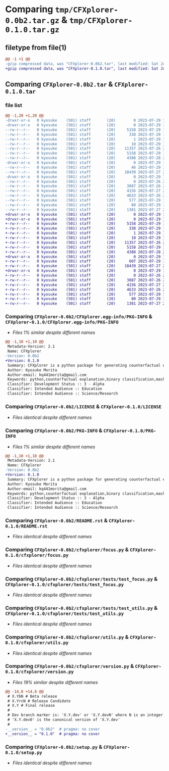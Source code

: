 # Comparing `tmp/CFXplorer-0.0b2.tar.gz` & `tmp/CFXplorer-0.1.0.tar.gz`

## filetype from file(1)

```diff
@@ -1 +1 @@
-gzip compressed data, was "CFXplorer-0.0b2.tar", last modified: Sat Jul 29 16:02:47 2023, max compression
+gzip compressed data, was "CFXplorer-0.1.0.tar", last modified: Sat Jul 29 17:09:00 2023, max compression
```

## Comparing `CFXplorer-0.0b2.tar` & `CFXplorer-0.1.0.tar`

### file list

```diff
@@ -1,20 +1,20 @@
-drwxr-xr-x   0 kyosuke    (501) staff       (20)        0 2023-07-29 16:02:47.986942 CFXplorer-0.0b2/
-drwxr-xr-x   0 kyosuke    (501) staff       (20)        0 2023-07-29 16:02:47.980782 CFXplorer-0.0b2/CFXplorer.egg-info/
--rw-r--r--   0 kyosuke    (501) staff       (20)     5158 2023-07-29 16:02:47.000000 CFXplorer-0.0b2/CFXplorer.egg-info/PKG-INFO
--rw-r--r--   0 kyosuke    (501) staff       (20)      338 2023-07-29 16:02:47.000000 CFXplorer-0.0b2/CFXplorer.egg-info/SOURCES.txt
--rw-r--r--   0 kyosuke    (501) staff       (20)        1 2023-07-29 16:02:47.000000 CFXplorer-0.0b2/CFXplorer.egg-info/dependency_links.txt
--rw-r--r--   0 kyosuke    (501) staff       (20)       10 2023-07-29 16:02:47.000000 CFXplorer-0.0b2/CFXplorer.egg-info/top_level.txt
--rw-r--r--   0 kyosuke    (501) staff       (20)    11357 2023-07-26 21:33:17.000000 CFXplorer-0.0b2/LICENSE
--rw-r--r--   0 kyosuke    (501) staff       (20)     5158 2023-07-29 16:02:47.987142 CFXplorer-0.0b2/PKG-INFO
--rw-r--r--   0 kyosuke    (501) staff       (20)     4388 2023-07-28 20:06:02.000000 CFXplorer-0.0b2/README.rst
-drwxr-xr-x   0 kyosuke    (501) staff       (20)        0 2023-07-29 16:02:47.984493 CFXplorer-0.0b2/cfxplorer/
--rw-r--r--   0 kyosuke    (501) staff       (20)       46 2023-07-29 15:55:11.000000 CFXplorer-0.0b2/cfxplorer/__init__.py
--rw-r--r--   0 kyosuke    (501) staff       (20)    18439 2023-07-27 22:09:50.000000 CFXplorer-0.0b2/cfxplorer/focus.py
-drwxr-xr-x   0 kyosuke    (501) staff       (20)        0 2023-07-29 16:02:47.986206 CFXplorer-0.0b2/cfxplorer/tests/
--rw-r--r--   0 kyosuke    (501) staff       (20)        0 2023-07-26 21:33:17.000000 CFXplorer-0.0b2/cfxplorer/tests/__init__.py
--rw-r--r--   0 kyosuke    (501) staff       (20)     3887 2023-07-26 21:33:17.000000 CFXplorer-0.0b2/cfxplorer/tests/test_focus.py
--rw-r--r--   0 kyosuke    (501) staff       (20)     4156 2023-07-27 22:10:18.000000 CFXplorer-0.0b2/cfxplorer/tests/test_utils.py
--rw-r--r--   0 kyosuke    (501) staff       (20)     4633 2023-07-26 21:33:17.000000 CFXplorer-0.0b2/cfxplorer/utils.py
--rw-r--r--   0 kyosuke    (501) staff       (20)      577 2023-07-29 15:57:33.000000 CFXplorer-0.0b2/cfxplorer/version.py
--rw-r--r--   0 kyosuke    (501) staff       (20)       80 2023-07-29 16:02:47.987933 CFXplorer-0.0b2/setup.cfg
--rw-r--r--   0 kyosuke    (501) staff       (20)     1381 2023-07-27 22:09:50.000000 CFXplorer-0.0b2/setup.py
+drwxr-xr-x   0 kyosuke    (501) staff       (20)        0 2023-07-29 17:09:00.167898 CFXplorer-0.1.0/
+drwxr-xr-x   0 kyosuke    (501) staff       (20)        0 2023-07-29 17:09:00.162556 CFXplorer-0.1.0/CFXplorer.egg-info/
+-rw-r--r--   0 kyosuke    (501) staff       (20)     5158 2023-07-29 17:09:00.000000 CFXplorer-0.1.0/CFXplorer.egg-info/PKG-INFO
+-rw-r--r--   0 kyosuke    (501) staff       (20)      338 2023-07-29 17:09:00.000000 CFXplorer-0.1.0/CFXplorer.egg-info/SOURCES.txt
+-rw-r--r--   0 kyosuke    (501) staff       (20)        1 2023-07-29 17:09:00.000000 CFXplorer-0.1.0/CFXplorer.egg-info/dependency_links.txt
+-rw-r--r--   0 kyosuke    (501) staff       (20)       10 2023-07-29 17:09:00.000000 CFXplorer-0.1.0/CFXplorer.egg-info/top_level.txt
+-rw-r--r--   0 kyosuke    (501) staff       (20)    11357 2023-07-26 21:33:17.000000 CFXplorer-0.1.0/LICENSE
+-rw-r--r--   0 kyosuke    (501) staff       (20)     5158 2023-07-29 17:09:00.168069 CFXplorer-0.1.0/PKG-INFO
+-rw-r--r--   0 kyosuke    (501) staff       (20)     4388 2023-07-28 20:06:02.000000 CFXplorer-0.1.0/README.rst
+drwxr-xr-x   0 kyosuke    (501) staff       (20)        0 2023-07-29 17:09:00.165891 CFXplorer-0.1.0/cfxplorer/
+-rw-r--r--   0 kyosuke    (501) staff       (20)      607 2023-07-29 17:04:22.000000 CFXplorer-0.1.0/cfxplorer/__init__.py
+-rw-r--r--   0 kyosuke    (501) staff       (20)    18439 2023-07-27 22:09:50.000000 CFXplorer-0.1.0/cfxplorer/focus.py
+drwxr-xr-x   0 kyosuke    (501) staff       (20)        0 2023-07-29 17:09:00.167223 CFXplorer-0.1.0/cfxplorer/tests/
+-rw-r--r--   0 kyosuke    (501) staff       (20)        0 2023-07-26 21:33:17.000000 CFXplorer-0.1.0/cfxplorer/tests/__init__.py
+-rw-r--r--   0 kyosuke    (501) staff       (20)     3887 2023-07-26 21:33:17.000000 CFXplorer-0.1.0/cfxplorer/tests/test_focus.py
+-rw-r--r--   0 kyosuke    (501) staff       (20)     4156 2023-07-27 22:10:18.000000 CFXplorer-0.1.0/cfxplorer/tests/test_utils.py
+-rw-r--r--   0 kyosuke    (501) staff       (20)     4633 2023-07-26 21:33:17.000000 CFXplorer-0.1.0/cfxplorer/utils.py
+-rw-r--r--   0 kyosuke    (501) staff       (20)      577 2023-07-29 17:08:55.000000 CFXplorer-0.1.0/cfxplorer/version.py
+-rw-r--r--   0 kyosuke    (501) staff       (20)       80 2023-07-29 17:09:00.168602 CFXplorer-0.1.0/setup.cfg
+-rw-r--r--   0 kyosuke    (501) staff       (20)     1381 2023-07-27 22:09:50.000000 CFXplorer-0.1.0/setup.py
```

### Comparing `CFXplorer-0.0b2/CFXplorer.egg-info/PKG-INFO` & `CFXplorer-0.1.0/CFXplorer.egg-info/PKG-INFO`

 * *Files 1% similar despite different names*

```diff
@@ -1,10 +1,10 @@
 Metadata-Version: 2.1
 Name: CFXplorer
-Version: 0.0b2
+Version: 0.1.0
 Summary: CFXplorer is a python package for generating counterfactual explanations for given model and feature set
 Author: Kyosuke Morita
 Author-email: kq441morita@gmail.com
 Keywords: python,counterfactual explanation,binary classification,machine learning
 Classifier: Development Status :: 3 - Alpha
 Classifier: Intended Audience :: Education
 Classifier: Intended Audience :: Science/Research
```

### Comparing `CFXplorer-0.0b2/LICENSE` & `CFXplorer-0.1.0/LICENSE`

 * *Files identical despite different names*

### Comparing `CFXplorer-0.0b2/PKG-INFO` & `CFXplorer-0.1.0/PKG-INFO`

 * *Files 1% similar despite different names*

```diff
@@ -1,10 +1,10 @@
 Metadata-Version: 2.1
 Name: CFXplorer
-Version: 0.0b2
+Version: 0.1.0
 Summary: CFXplorer is a python package for generating counterfactual explanations for given model and feature set
 Author: Kyosuke Morita
 Author-email: kq441morita@gmail.com
 Keywords: python,counterfactual explanation,binary classification,machine learning
 Classifier: Development Status :: 3 - Alpha
 Classifier: Intended Audience :: Education
 Classifier: Intended Audience :: Science/Research
```

### Comparing `CFXplorer-0.0b2/README.rst` & `CFXplorer-0.1.0/README.rst`

 * *Files identical despite different names*

### Comparing `CFXplorer-0.0b2/cfxplorer/focus.py` & `CFXplorer-0.1.0/cfxplorer/focus.py`

 * *Files identical despite different names*

### Comparing `CFXplorer-0.0b2/cfxplorer/tests/test_focus.py` & `CFXplorer-0.1.0/cfxplorer/tests/test_focus.py`

 * *Files identical despite different names*

### Comparing `CFXplorer-0.0b2/cfxplorer/tests/test_utils.py` & `CFXplorer-0.1.0/cfxplorer/tests/test_utils.py`

 * *Files identical despite different names*

### Comparing `CFXplorer-0.0b2/cfxplorer/utils.py` & `CFXplorer-0.1.0/cfxplorer/utils.py`

 * *Files identical despite different names*

### Comparing `CFXplorer-0.0b2/cfxplorer/version.py` & `CFXplorer-0.1.0/cfxplorer/version.py`

 * *Files 19% similar despite different names*

```diff
@@ -14,8 +14,8 @@
 # X.YbN # Beta release
 # X.YrcN # Release Candidate
 # X.Y # Final release
 #
 # Dev branch marker is: 'X.Y.dev' or 'X.Y.devN' where N is an integer.
 # 'X.Y.dev0' is the canonical version of 'X.Y.dev'
 #
-__version__ = "0.0b2"  # pragma: no cover
+__version__ = "0.1.0"  # pragma: no cover
```

### Comparing `CFXplorer-0.0b2/setup.py` & `CFXplorer-0.1.0/setup.py`

 * *Files identical despite different names*

